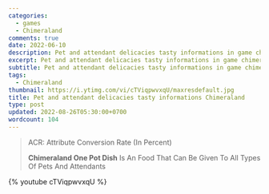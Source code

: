 ```yaml
---
categories:
  - games
  - Chimeraland
comments: true
date: 2022-06-10
description: Pet and attendant delicacies tasty informations in game chimeraland
excerpt: Pet and attendant delicacies tasty informations in game chimeraland
subtitle: Pet and attendant delicacies tasty informations in game chimeraland
tags:
  - Chimeraland
thumbnail: https://i.ytimg.com/vi/cTViqpwvxqU/maxresdefault.jpg
title: Pet and attendant delicacies tasty informations Chimeraland
type: post
updated: 2022-08-26T05:30:00+0700
wordcount: 104
---
```


<style>
  h2, td, blockquote { text-transform: capitalize; }
</style>

<!-- include index2/update.html -->

> ACR: Attribute Conversion Rate (in percent)
>
> **Chimeraland One Pot Dish** is an food that can be given to all types of pets and attendants

<!-- include pet-attendant-delicacies/content.html -->

{% youtube cTViqpwvxqU %}

<!--<script src="/chimeraland/pet-attendant-delicacies/script.js"></script>-->
<!-- script pet-attendant-delicacies/script.js -->